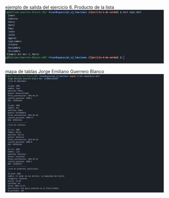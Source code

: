
ejemplo de salida del ejercicio 6. Producto de la lista
![alt text](image-5.png)

mapa de tablas Jorge Emiliano Guerrero Blanco
![alt text](image-6.png)
